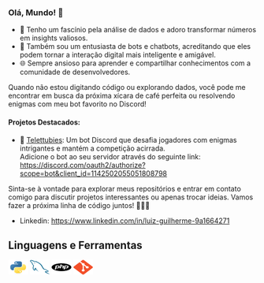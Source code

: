 ### Olá, Mundo! 👋

- 🧠 Tenho um fascínio pela análise de dados e adoro transformar números em insights valiosos.
- 🤖 Também sou um entusiasta de bots e chatbots, acreditando que eles podem tornar a interação digital mais inteligente e amigável.
- 🌐 Sempre ansioso para aprender e compartilhar conhecimentos com a comunidade de desenvolvedores.

Quando não estou digitando código ou explorando dados, você pode me encontrar em busca da próxima xícara de café perfeita ou resolvendo enigmas com meu bot favorito no Discord!

#### Projetos Destacados:
- 🤖 [Telettubies](#): Um bot Discord que desafia jogadores com enigmas intrigantes e mantém a competição acirrada.<br/>
Adicione o bot ao seu servidor através do seguinte link: https://discord.com/oauth2/authorize?scope=bot&client_id=1142502055051808798

Sinta-se à vontade para explorar meus repositórios e entrar em contato comigo para discutir projetos interessantes ou apenas trocar ideias. Vamos fazer a próxima linha de código juntos! 👩‍💻🚀

  * Linkedin: https://www.linkedin.com/in/luiz-guilherme-9a1664271

## Linguagens e Ferramentas
<p>
  <img align="center" alt="Gui-Python" height="30" width="40" src="https://raw.githubusercontent.com/devicons/devicon/master/icons/python/python-original.svg">
<img align="center" alt="Gui-MySQL" height="30" width="40" src="https://raw.githubusercontent.com/devicons/devicon/master/icons/mysql/mysql-plain.svg">
  <img align="center" alt="Gui-PHP" height="30" width="40" src="https://raw.githubusercontent.com/devicons/devicon/master/icons/php/php-plain.svg">
  <img align="center" alt="Gui-Git" height="30" width="40" src="https://raw.githubusercontent.com/devicons/devicon/master/icons/git/git-original.svg">
  
</p>
